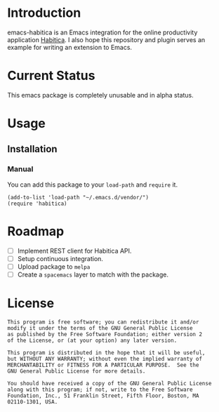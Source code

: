# Introduction

emacs-habitica is an Emacs integration for the online productivity application [Habitica](https://habitica.com). I also hope this repository and plugin serves an example for writing an extension to Emacs.

# Current Status

This emacs package is completely unusable and in alpha status.

# Usage

## Installation

### Manual

You can add this package to your `load-path` and `require` it.

```
(add-to-list 'load-path "~/.emacs.d/vendor/")
(require 'habitica)
```

# Roadmap

- [ ] Implement REST client for Habitica API.
- [ ] Setup continuous integration.
- [ ] Upload package to `melpa`
- [ ] Create a `spacemacs` layer to match with the package.

# License

```
This program is free software; you can redistribute it and/or
modify it under the terms of the GNU General Public License
as published by the Free Software Foundation; either version 2
of the License, or (at your option) any later version.

This program is distributed in the hope that it will be useful,
but WITHOUT ANY WARRANTY; without even the implied warranty of
MERCHANTABILITY or FITNESS FOR A PARTICULAR PURPOSE.  See the
GNU General Public License for more details.

You should have received a copy of the GNU General Public License
along with this program; if not, write to the Free Software
Foundation, Inc., 51 Franklin Street, Fifth Floor, Boston, MA
02110-1301, USA.
```
